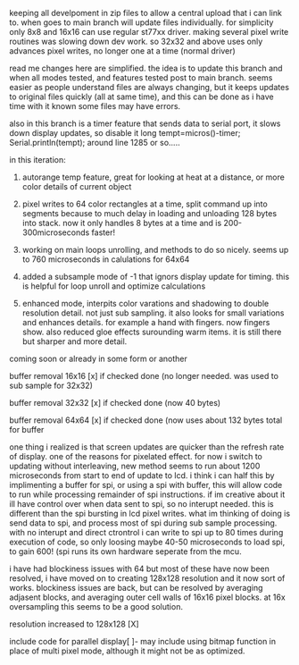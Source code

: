 keeping all develpoment in zip files to allow a central upload that i can link to. when goes to main branch will update files individually. for simplicity only 8x8 and 16x16 can use regular st77xx driver. making several pixel write routines was slowing down dev work. so 32x32 and above uses only advances pixel writes, no longer one at a time (normal driver) 

read me changes here are simplified. the idea is to update this branch and when all modes tested, and features tested post to main branch. seems easier as people understand files are always changing, but it keeps updates to original files quickly (all at same time), and this can be done as i have time with it known some files may have errors.


also in this branch is a timer feature that sends data to serial port, it slows down display updates, so disable it
long tempt=micros()-timer;
Serial.println(tempt);
around line 1285 or so.....



in this iteration:

1) autorange temp feature, great for looking at heat at a distance, or more color details of current object
2) pixel writes to 64 color rectangles at a time, split command up into segments because to much delay in loading and unloading 128 bytes into stack. now it only handles 8 bytes at a time and is 200-300microseconds faster!

3) working on main loops unrolling, and methods to do so nicely. seems up to 760 microseconds in calulations for 64x64

4) added a subsample mode of -1 that ignors display update for timing. this is helpful for loop unroll and optimize calculations
5) enhanced mode, interpits color varations and shadowing to double resolution detail. not just sub sampling.
it also looks for small variations and enhances details. for example a hand with fingers. now fingers show. also reduced gloe effects surounding warm items. it is still there but sharper and more detail.

coming soon or already in some form or another

buffer removal 16x16 [x] if checked done (no longer needed. was used to sub sample for 32x32)

buffer removal 32x32 [x] if checked done (now 40 bytes)

buffer removal 64x64 [x] if checked done (now uses about 132 bytes total for buffer

one thing i realized is that screen updates are quicker than the refresh rate of display. one of the reasons for pixelated effect. for now i switch to updating without interleaving, new method seems to run about 1200 microseconds from start to end of update to lcd. i think i can half this by implimenting a buffer for spi, or using a spi with buffer, this will allow code to run while processing remainder of spi instructions. if im creative about it ill have control over when data sent to spi, so no interupt needed. this is different than the spi bursting in lcd pixel writes. what im thinking of doing is send data to spi, and process most of spi during sub sample processing. with no interupt and direct ctrontrol i can write to spi up to 80 times during execution of code, so only loosing maybe 40-50 microseconds to load spi, to gain 600! (spi runs its own hardware seperate from the mcu.

i have had blockiness issues with 64 but most of these have now been resolved, i have moved on to creating 128x128 resolution and it now sort of works. blockiness issues are back, but can be resolved by averaging adjasent blocks, and averaging outer cell walls of 16x16 pixel blocks. at 16x oversampling this seems to be a good solution.

resolution increased to 128x128 [X]

include code for parallel display[ ]- may include using bitmap function in place of multi pixel mode, although it might not be as optimized.



